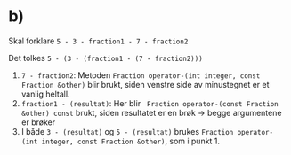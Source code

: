 # b)

Skal forklare `5 - 3 - fraction1 - 7 - fraction2`

Det tolkes `5 - (3 - (fraction1 - (7 - fraction2)))`

1. `7 - fraction2`: Metoden `Fraction operator-(int integer, const Fraction &other)` blir brukt, siden venstre side av minustegnet er et vanlig heltall.
2. `fraction1 - (resultat)`: Her blir ` Fraction operator-(const Fraction &other) const` brukt, siden resultatet er en brøk → begge argumentene er brøker
3. I både `3 - (resultat)` og `5 - (resultat)` brukes `Fraction operator-(int integer, const Fraction &other)`, som i punkt 1.
